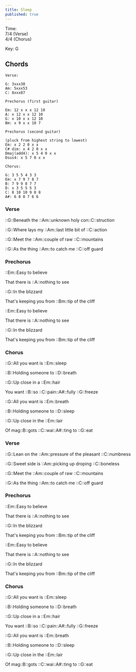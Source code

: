 ```yaml
---
title: Sleep
published: true
---
```


Time:  
7/4 (Verse)  
4/4 (Chorus)  

Key: G

## Chords

```chords
Verse:

G: 3xxx30
Am: 5xxx53
C: 8xxx87

Prechorus (first guitar)

Em: 12 x x x 12 10
A: x 12 x x 12 10
G: x 10 x x 12 10
Bm: x 9 x x 10 7

Prechorus (second guitar)

(pluck from highest string to lowest)
Em: x 2 2 0 x x
C# dim: x 4 2 0 x x
Dmaj(add4): x 5 4 0 x x
Dsus4: x 5 7 0 x x

Chorus:

G: 3 5 5 4 3 3
Em: x 7 9 7 8 7
B: 7 9 9 8 7 7
D: x 3 5 5 5 3
C: 8 10 10 9 8 8
A#: 6 8 8 7 6 6
```

<div style="break-after: always"></div>

### Verse

::G::Beneath the ::Am::unknown holy con::C::struction

::G::Where lays my ::Am::last little bit of ::C::action

::G::Meet the ::Am::couple of raw ::C::mountains

::G::As the thing ::Am::to catch me ::C::off guard

### Prechorus

::Em::Easy to believe

That there is ::A::nothing to see

::G::In the blizzard

That's keeping you from ::Bm::tip of the cliff

::Em::Easy to believe

That there is ::A::nothing to see

::G::In the blizzard

That's keeping you from ::Bm::tip of the cliff

### Chorus

::G::All you want is ::Em::sleep

::B::Holding someone to ::D::breath

::G::Up close in a ::Em::hair

You want ::B::so ::C::pain::A#::fully ::G::freeze

::G::All you want is ::Em::breath

::B::Holding someone to ::D::sleep

::G::Up close in the ::Em::lair

Of mag::B::gots ::C::wai::A#::ting to ::G::eat

### Verse

::G::Lean on the ::Am::pressure of the pleasant ::C::numbness

::G::Sweet side is ::Am::picking up droping ::C::boneless

::G::Meet the ::Am::couple of raw ::C::mountains

::G::As the thing ::Am::to catch me ::C::off guard

### Prechorus

::Em::Easy to believe

That there is ::A::nothing to see

::G::In the blizzard

That's keeping you from ::Bm::tip of the cliff

::Em::Easy to believe

That there is ::A::nothing to see

::G::In the blizzard

That's keeping you from ::Bm::tip of the cliff

### Chorus

::G::All you want is ::Em::sleep

::B::Holding someone to ::D::breath

::G::Up close in a ::Em::hair

You want ::B::so ::C::pain::A#::fully ::G::freeze

::G::All you want is ::Em::breath

::B::Holding someone to ::D::sleep

::G::Up close in the ::Em::lair

Of mag::B::gots ::C::wai::A#::ting to ::G::eat
